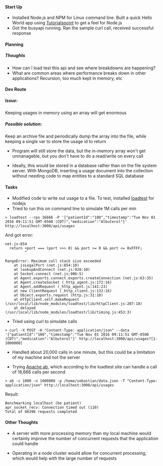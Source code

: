 #### Start Up
- Installed Node.js and NPM for Linux command line. Built a quick Hello World app using [Tutorialspoint](https://www.tutorialspoint.com/nodejs/nodejs_restful_api.htm) to get a feel for Node.js
- Got the busyapi running. Ran the sample curl call, received successful response

#### Planning
##### Thoughts
- How can I load test this api and see where breakdowns are happening?
- What are common areas where performance breaks down in other applications? Recursion, too much kept in memory, etc

#### Dev Route
##### Issue:
Keeping usages in memory using an array will get enormous

##### Possible solution: 
Keep an archive file and periodically dump the array into the file, while keeping a single var to store the usage id to return

- Program will still store the data, but the in-memory array won't get unmanageble, but you don't have to do a read/write on every call

- Ideally, this would be stored in a database rather than on the file system server. With MongoDB, inserting a usage document into the collection without needing code to map entities to a standard SQL database

#### Tasks
- Modified code to write out usage to a file. To test, installed [loadtest](https://https://www.npmjs.com/package/loadtest) for nodejs
- Tried to run this on command line to simulate 1M calls per min
```
> loadtest --rps 16666 -P '{"patientId":"100","timestamp":"Tue Nov 01 2016 09:11:51 GMT-0500 (CDT)","medication":"Albuterol"}' http://localhost:3000/api/usages 
```

And got error:
```
net.js:854
  return +port === (port >>> 0) && port >= 0 && port <= 0xFFFF;
         ^

RangeError: Maximum call stack size exceeded
    at isLegalPort (net.js:854:10)
    at lookupAndConnect (net.js:928:10)
    at Socket.connect (net.js:906:5)
    at Agent.exports.connect.exports.createConnection (net.js:63:35)
    at Agent.createSocket (_http_agent.js:172:16)
    at Agent.addRequest (_http_agent.js:141:23)
    at new ClientRequest (_http_client.js:132:16)
    at Object.exports.request (http.js:31:10)
    at HttpClient.self.makeRequest (/usr/local/lib/node_modules/loadtest/lib/httpClient.js:207:18)
    at delayed (/usr/local/lib/node_modules/loadtest/lib/timing.js:453:3)
```

- Tried using curl to simulate calls
```
> curl -X POST -H "Content-Type: application/json" --data '{"patientId":"100","timestamp":"Tue Nov 01 2016 09:11:51 GMT-0500 (CDT)","medication":"Albuterol"}' http://localhost:3000/api/usages?[1-1000000]
```

- Handled about 20,000 calls in one minute, but this could be a limitation of my machine and not the server

- Trying [Apache ab](http://httpd.apache.org/docs/current/programs/ab.html), which according to the loadtest site can handle a call of 16,666 calls per second
```
> ab -c 1000 -n 1000000 -p /home/sebastian/data.json -T "Content-Type: application/json" http://localhost:3000/api/usages 
```
Result:
```
Benchmarking localhost (be patient)
apr_socket_recv: Connection timed out (110)
Total of 66396 requests completed

```

#### Other Thoughts
- A server with more processing memory than my local machine would certainly improve the number of concurrent requests that the application could handle

- Operating in a node cluster would allow for concurrent processing, which would help with the large number of requests
